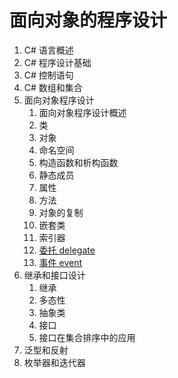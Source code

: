 # 面向对象的程序设计

1. C# 语言概述
2. C# 程序设计基础
3. C# 控制语句
4. C# 数组和集合
5. 面向对象程序设计
    1. 面向对象程序设计概述
    2. 类
    3. 对象
    4. 命名空间
    5. 构造函数和析构函数
    6. 静态成员
    7. 属性
    8. 方法
    9. 对象的复制
    10. 嵌套类
    11. 索引器
    12. [委托 delegate](/ProjectDocs/cs/ObjectOrientedProgramming/5-12-delegate.md)
    13. [事件 event](/ProjectDocs/cs/ObjectOrientedProgramming/5-13-event.md)
6. 继承和接口设计
    1. 继承
    2. 多态性
    3. 抽象类
    4. 接口
    5. 接口在集合排序中的应用
7. 泛型和反射
8. 枚举器和迭代器
